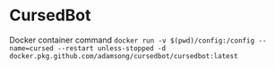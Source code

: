 # CursedBot

Docker container command `docker run -v $(pwd)/config:/config --name=cursed --restart unless-stopped -d docker.pkg.github.com/adamsong/cursedbot/cursedbot:latest`